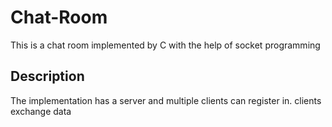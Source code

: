 # Chat-Room
  This is a chat room implemented by C with the help of socket programming

## Description
The implementation has a server and multiple clients can register in. clients exchange data 
